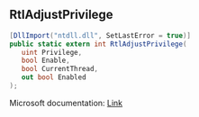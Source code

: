 ## RtlAdjustPrivilege

```csharp
[DllImport("ntdll.dll", SetLastError = true)]
public static extern int RtlAdjustPrivilege(
   uint Privilege,
   bool Enable,
   bool CurrentThread,
   out bool Enabled
);
```

Microsoft documentation: [Link](https://ntdoc.m417z.com/rtladjustprivilege)
